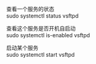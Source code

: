 查看一个服务的状态  
sudo systemctl status vsftpd  
  
查看这个服务是否开机自启动  
sudo systemctl is-enabled vsftpd  
  
启动某个服务  
sudo systemctl start vsftpd 